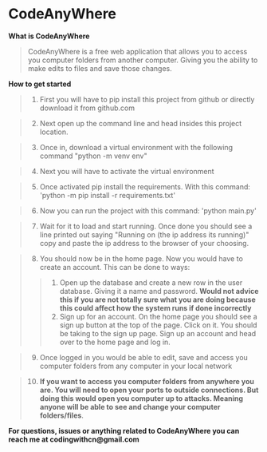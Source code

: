 # CodeAnyWhere
__What is CodeAnyWhere__
>CodeAnyWhere is a free web application that allows you to access you computer folders from another computer. Giving you the ability to make edits to files and save those changes.

__How to get started__
>1. First you will have to pip install this project from github or directly download it from github.com

>2. Next open up the command line and head insides this project location.

>3. Once in, download a virtual environment with the following command "python -m venv env"

>4. Next you will have to activate the virtual environment

>5. Once activated pip install the requirements. With this command: 'python -m pip install -r requirements.txt'

>6. Now you can run the project with this command: 'python main.py'

>7. Wait for it to load and start running. Once done you should see a line printed out saying "Running on (the ip address its running)" copy and paste the ip address to the browser of your choosing.

>8. You should now be in the home page. Now you would have to create an account. This can be done to ways:
>>1. Open up the database and create a new row in the user database. Giving it a name and password. __Would not advice this if you are not totally sure what you are doing because this could affect how the system runs if done incorrectly__
>>2. Sign up for an account. On the home page you should see a sign up button at the top of the page. Click on it. You should be taking to the sign up page. Sign up an account and head over to the home page and log in.

>9. Once logged in you would be able to edit, save and access you computer folders from any computer in your local network

>10. __If you want to access you computer folders from anywhere you are. You will need to open your ports to outside connections. But doing this would open you computer up to attacks. Meaning anyone will be able to see and change your computer folders/files__.

__For questions, issues or anything related to CodeAnyWhere you can reach me at codingwithcn@gmail.com__